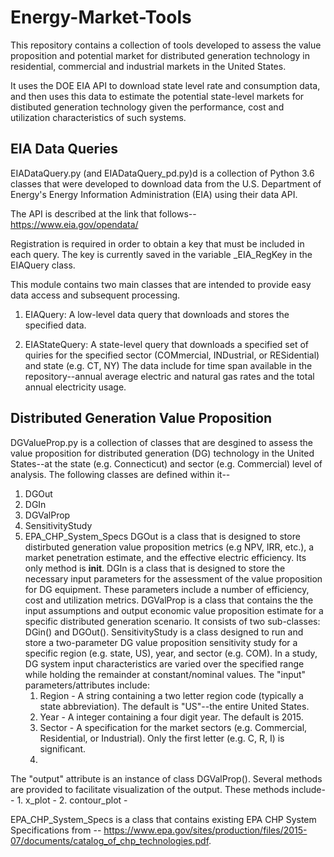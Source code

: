 # Energy-Market-Tools

This repository contains a collection of tools developed to assess the value proposition and potential market for distributed generation technology in residential, commercial and industrial markets in the United States.

It uses the DOE EIA API to download state level rate and consumption data, and then uses this data to estimate the potential state-level markets for distibuted generation technology given the performance, cost and utilization characteristics of such systems.

## EIA Data Queries

EIADataQuery.py (and EIADataQuery_pd.py)d is a collection of Python 3.6 classes that were developed 
to download data from the U.S. Department of Energy's Energy Information 
Administration (EIA) using their data API.  

The API is described at the link that follows--
https://www.eia.gov/opendata/

Registration is required in order to obtain a key that must be 
included in each query. The key is currently saved in the variable
_EIA_RegKey in the EIAQuery class.

This module contains two main classes that are intended to provide easy data 
access and subsequent processing.

  1) EIAQuery:        A low-level data query that downloads and 
                      stores the specified data.

  2) EIAStateQuery:   A state-level query that downloads a specified 
                      set of quiries for the specified sector (COMmercial,
                      INDustrial, or RESidential) and state (e.g. CT, NY)
                      The data include for time span available in the
                      repository--annual average electric and natural gas 
                      rates and the total annual electricity usage.

## Distributed Generation Value Proposition

DGValueProp.py is a collection of classes that are desgined to assess the value proposition for distributed generation (DG)
technology in the United States--at the state (e.g. Connecticut) and sector (e.g. Commercial) level of analysis.
The following classes are defined within it--
1.  DGOut
2.  DGIn
3.  DGValProp
4.  SensitivityStudy
5.  EPA_CHP_System_Specs
DGOut is a class that is designed to store distirbuted generation value proposition metrics (e.g NPV, IRR, etc.), a market
penetration estimate, and the effective electric efficiency.  Its only method is __init__.
DGIn is a class that is designed to store the necessary input parameters for the assessment of the value proposition for DG
equipment.  These parameters include a number of efficiency, cost and utilization metrics.
DGValProp is a class that contains the the input assumptions and output economic value proposition estimate for a 
specific distributed generation scenario.  It consists of two sub-classes:  DGin() and DGOut().
SensitivityStudy is a class designed to run and store a two-parameter DG value proposition sensitivity study for a specific 
region (e.g. state, US), year, and sector (e.g. COM).  In a study, DG system input characteristics are varied over the 
specified range while holding the remainder at constant/nominal values.
The "input" parameters/attributes include:
    1. Region - A string containing a two letter region code 
        (typically a state abbreviation).  The default is "US"--the entire
        United States.
    2. Year - A integer containing a four digit year.  The default is 
        2015.
    3. Sector - A specification for the market sectors (e.g. Commercial,
        Residential, or Industrial).  Only the first letter (e.g. C, R, I)
        is significant.
    4.  
The "output" attribute is an instance of class DGValProp().
Several methods are provided to facilitate visualization of the output. These
methods include--
    1. x_plot - 
    2. contour_plot - 
    
EPA_CHP_System_Specs is a class that contains existing EPA CHP System Specifications from -- 
https://www.epa.gov/sites/production/files/2015-07/documents/catalog_of_chp_technologies.pdf.
